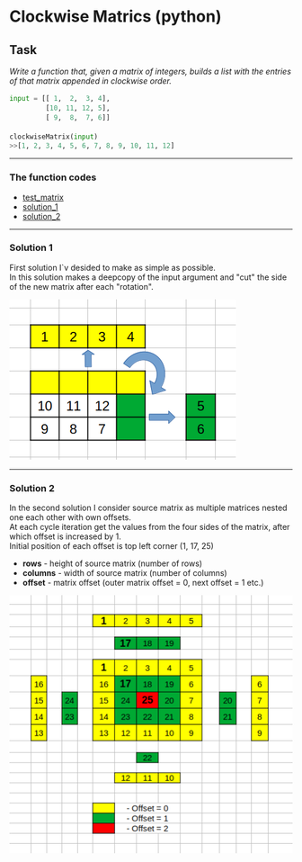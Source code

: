 # Clockwise Matrics (python)

## Task

_Write a function that, given a matrix of integers, builds a list with the entries of that matrix appended in clockwise order._

```python
input = [[ 1,  2,  3, 4],
         [10, 11, 12, 5],
         [ 9,  8,  7, 6]]

clockwiseMatrix(input)
>>[1, 2, 3, 4, 5, 6, 7, 8, 9, 10, 11, 12]
```

---

### The function codes

- [test_matrix](https://github.com/antovk/test-tasks/blob/main/clockwise-matrix/test_matrix.py)
- [solution_1](https://github.com/antovk/test-tasks/blob/main/clockwise-matrix/clockwise_matrix_1.py)
- [solution_2](https://github.com/antovk/test-tasks/blob/main/clockwise-matrix/clockwise_matrix_2.py)

---

### Solution 1

First solution I`v desided to make as simple as possible.\
In this solution makes a deepcopy of the input argument and "cut" the side of the new matrix after each "rotation".

![Untitled](img/cw1.png)

---

### Solution 2

In the second solution I consider source matrix as multiple matrices nested one each other with own offsets.\
At each cycle iteration get the values from the four sides of the matrix, after which offset is increased by 1.\
Initial position of each offset is top left corner (1, 17, 25)

- **rows** - height of source matrix (number of rows)
- **columns** - width of source matrix (number of columns)
- **offset** - matrix offset (outer matrix offset = 0, next offset = 1 etc.)

![Untitled](img/cw2.png)
